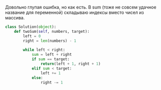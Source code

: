 Довольно глупая ошибка, но как есть. В sum (тоже не совсем удачное название для переменной) складываю индексы вместо чисел из массива.

```python
class Solution(object):
    def twoSum(self, numbers, target):
        left = 0
        right = len(numbers) - 1
        
        while left < right:
            sum = left + right
            if sum == target:
                return(left + 1, right + 1)
            elif sum < target:
                left += 1
            else:
                right -= 1
```
